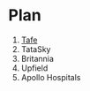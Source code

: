# Plan

1. [Tafe](https://github.com/ckeerti/Plan/blob/main/TAFE/Tafe.md)
2. TataSky
3. Britannia
4. Upfield
5. Apollo Hospitals
